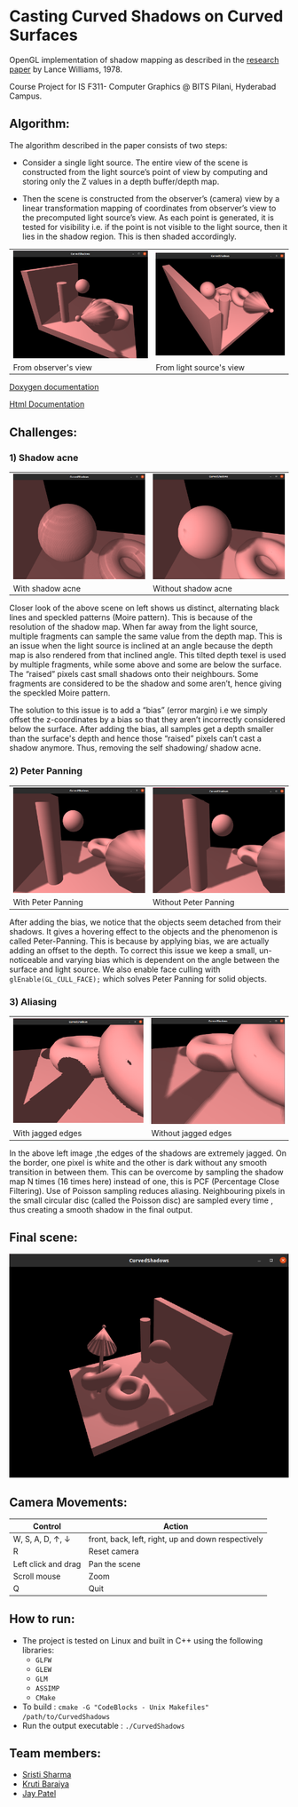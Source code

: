 # Casting Curved Shadows on Curved Surfaces
OpenGL implementation of shadow mapping as described in the [research paper](https://github.com/krutibaraiya/CurvedShadows/blob/master/ResearchPaper.pdf) by Lance Williams, 1978.

Course Project for IS F311- Computer Graphics @ BITS Pilani, Hyderabad Campus.

## Algorithm:
<!-- ![Scene from observer's view](https://github.com/krutibaraiya/CurvedShadows/blob/master/Html%20pages/images/fromobsview.png)

## Scene from light source's view:
![Scene from light source's view](https://github.com/krutibaraiya/CurvedShadows/blob/master/Html%20pages/images/fromlightview.png) -->

The algorithm described in the paper consists of two steps:
* Consider a single light source. The entire view of the scene is constructed from the light source’s point of view by computing and storing only the Z values in a depth buffer/depth map.

* Then the scene is constructed from the observer’s (camera) view by a linear transformation mapping of coordinates from observer’s view to the precomputed light source’s view. As each point is generated, it is tested for visibility i.e. if the point is not visible to the light source, then it lies in the shadow region. This is then shaded accordingly.


<table>
  <tr>
    <td><img src="https://github.com/krutibaraiya/CurvedShadows/blob/master/Html%20pages/images/fromobsview.png" ></td>
    <td><img src="https://github.com/krutibaraiya/CurvedShadows/blob/master/Html%20pages/images/fromlightview.png" ></td>
  </tr>
  <tr>
    <td>From observer's view</td>
     <td>From light source's view</td>
  </tr>
 </table>

[Doxygen documentation](https://github.com/krutibaraiya/CurvedShadows/tree/master/html)

[Html Documentation](https://github.com/krutibaraiya/CurvedShadows/tree/master/Html%20pages/html%20pages)

## Challenges:
### 1) Shadow acne
<!-- ![Shadow acne](https://github.com/krutibaraiya/CurvedShadows/blob/master/Html%20pages/images/moire1.png) -->

<table>
  <tr>
    <td><img src="https://github.com/krutibaraiya/CurvedShadows/blob/master/Html%20pages/images/moire1.png" ></td>
    <td><img src="https://github.com/krutibaraiya/CurvedShadows/blob/master/Html%20pages/images/moire2.png" ></td>
  </tr>
  <tr>
    <td>With shadow acne</td>
     <td>Without shadow acne</td>
  </tr>
 </table>

Closer look of the above scene on left shows us distinct, alternating black lines and speckled patterns (Moire pattern). This is because of the resolution of the shadow map. When far away from the light source, multiple fragments can sample the same value from the depth map. This is an issue when the light source is inclined at an angle because the depth map is also rendered from that inclined angle. This tilted depth texel is used by multiple fragments, while some above and some are below the surface. The “raised” pixels cast small shadows onto their neighbours. Some fragments are considered to be the shadow and some aren’t, hence giving the speckled Moire pattern.

The solution to this issue is to add a “bias” (error margin) i.e we simply offset the z-coordinates by a bias so that they aren’t incorrectly considered below the surface. After adding the bias, all samples get a depth smaller than the surface's depth and hence those “raised” pixels can’t cast a shadow anymore. Thus, removing the self shadowing/ shadow acne.

### 2) Peter Panning
<!-- ![Peter panning](https://github.com/krutibaraiya/CurvedShadows/blob/master/Html%20pages/images/peter1.png) -->

<table>
  <tr>
    <td><img src="https://github.com/krutibaraiya/CurvedShadows/blob/master/Html%20pages/images/peter1.png" ></td>
    <td><img src="https://github.com/krutibaraiya/CurvedShadows/blob/master/Html%20pages/images/peter2.png" ></td>
  </tr>
  <tr>
    <td>With Peter Panning</td>
     <td>Without Peter Panning</td>
  </tr>
 </table>

 After adding the bias, we notice that the objects seem detached from their shadows. It gives a hovering effect to the objects and the phenomenon is called Peter-Panning. This is because by applying bias, we are actually adding an offset to the depth. To correct this issue we keep a small, un-noticeable and varying bias which is dependent on the angle between the surface and light source. We also enable face culling with `glEnable(GL_CULL_FACE);` which solves Peter Panning for solid objects.

### 3) Aliasing
<!-- ![Aliasing](https://github.com/krutibaraiya/CurvedShadows/blob/master/Html%20pages/images/alias1.png) -->

<table>
  <tr>
    <td><img src="https://github.com/krutibaraiya/CurvedShadows/blob/master/Html%20pages/images/alias1.png" ></td>
    <td><img src="https://github.com/krutibaraiya/CurvedShadows/blob/master/Html%20pages/images/alias2.png" ></td>
  </tr>
  <tr>
    <td>With jagged edges</td>
     <td>Without jagged edges</td>
  </tr>
 </table>
 In the above left image ,the edges of the shadows are extremely jagged. On the border, one pixel is white and the other is dark without any smooth transition in between them. This can be overcome by sampling the shadow map N times (16 times here) instead of one, this is PCF (Percentage Close Filtering). Use of Poisson sampling reduces aliasing. Neighbouring pixels in the small circular disc (called the Poisson disc) are sampled every time , thus creating a smooth shadow in the final output.

## Final scene:
![Final output scene](https://github.com/krutibaraiya/CurvedShadows/blob/master/Html%20pages/images/scene1.png)

## Camera Movements:
| Control          | Action                                            |
|------------------|---------------------------------------------------|
| W, S, A, D, ↑, ↓ | front, back, left, right, up and down respectively|
| R                | Reset camera                                      |
| Left click and drag  | Pan the scene                                 |
| Scroll mouse     | Zoom                                              |
| Q                | Quit                                              |

## How to run:
* The project is tested on Linux and built in C++ using the following libraries:
    * `GLFW`
    * `GLEW`
    * `GLM`
    * `ASSIMP`
    * `CMake`
* To build : `cmake -G "CodeBlocks - Unix Makefiles" /path/to/CurvedShadows`
* Run the output executable : `./CurvedShadows`

## Team members:
* [Sristi Sharma](https://github.com/judyhopps24)
* [Kruti Baraiya](https://github.com/krutibaraiya)
* [Jay Patel](https://github.com/pjay20301)



